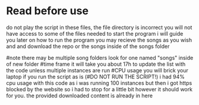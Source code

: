 # Read before use
do not play the script in these files, the file directory is incorrect
you will not have access to some of the files needed to start the program
i will guide you later on how to run the program 
you may recieve the songs as you wish and and download the repo or the songs inside of the songs folder

#note
there may be multiple song folders look for one named "songs" inside of new folder
#time frame
it will take you about 17h to update the list with the code unless multiple instances are run
#CPU usage
you will brick your laptop if you run the script as is (#DO NOT RUN THE SCRIPT!)
i had 94% cpu usage with this code as i was running 100 instances but then i got https blocked by the website so i had to stop for a little bit however it should work for you.
the provided downloaded content is already in here
